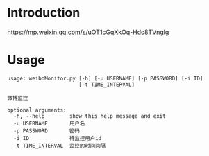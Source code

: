 # Introduction
https://mp.weixin.qq.com/s/uOT1cGqXkOq-Hdc8TVnglg

# Usage
```
usage: weiboMonitor.py [-h] [-u USERNAME] [-p PASSWORD] [-i ID]
                       [-t TIME_INTERVAL]

微博监控

optional arguments:
  -h, --help        show this help message and exit
  -u USERNAME       用户名
  -p PASSWORD       密码
  -i ID             待监控用户id
  -t TIME_INTERVAL  监控的时间间隔
```